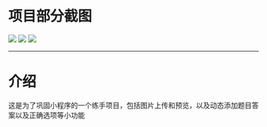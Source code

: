 # 项目部分截图

![](https://s1.ax1x.com/2020/07/29/aeIWaF.png
)
![](https://s1.ax1x.com/2020/07/29/aeIbqK.png
)
![](https://s1.ax1x.com/2020/07/29/aeIxGd.png
)
***

# 介绍 

 这是为了巩固小程序的一个练手项目，包括图片上传和预览，以及动态添加题目答案以及正确选项等小功能